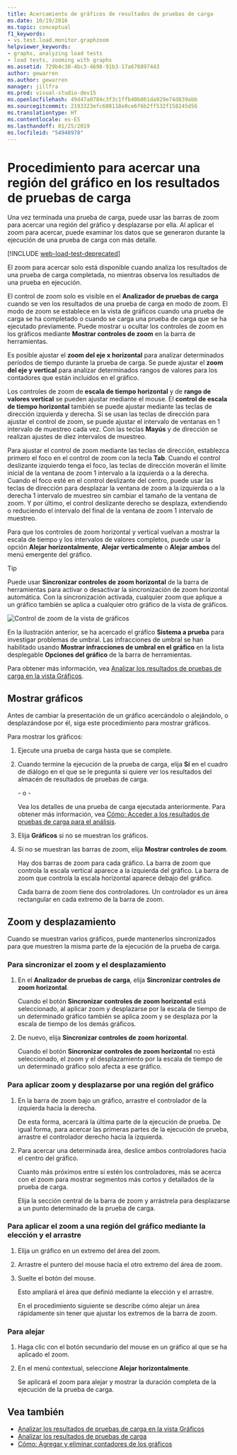 ```yaml
---
title: Acercamiento de gráficos de resultados de pruebas de carga
ms.date: 10/19/2016
ms.topic: conceptual
f1_keywords:
- vs.test.load.monitor.graphzoom
helpviewer_keywords:
- graphs, analyzing load tests
- load tests, zooming with graphs
ms.assetid: 729b4c30-4bc3-4698-91b3-17a676897443
author: gewarren
ms.author: gewarren
manager: jillfra
ms.prod: visual-studio-dev15
ms.openlocfilehash: 49d47a0784c3f3c1ffb40b861da929e74d839abb
ms.sourcegitcommit: 2193323efc608118e0ce6f6b2ff532f158245d56
ms.translationtype: HT
ms.contentlocale: es-ES
ms.lasthandoff: 01/25/2019
ms.locfileid: "54948978"
---
```

# <a name="how-to-zoom-in-on-a-region-of-the-graph-in-load-test-results"></a>Procedimiento para acercar una región del gráfico en los resultados de pruebas de carga

Una vez terminada una prueba de carga, puede usar las barras de zoom para acercar una región del gráfico y desplazarse por ella. Al aplicar el zoom para acercar, puede examinar los datos que se generaron durante la ejecución de una prueba de carga con más detalle.

[!INCLUDE [web-load-test-deprecated](includes/web-load-test-deprecated.md)]

El zoom para acercar solo está disponible cuando analiza los resultados de una prueba de carga completada, no mientras observa los resultados de una prueba en ejecución.

El control de zoom solo es visible en el **Analizador de pruebas de carga** cuando se ven los resultados de una prueba de carga en modo de zoom. El modo de zoom se establece en la vista de gráficos cuando una prueba de carga se ha completado o cuando se carga una prueba de carga que se ha ejecutado previamente. Puede mostrar u ocultar los controles de zoom en los gráficos mediante **Mostrar controles de zoom** en la barra de herramientas.

Es posible ajustar el **zoom del eje x horizontal** para analizar determinados períodos de tiempo durante la prueba de carga. Se puede ajustar el **zoom del eje y vertical** para analizar determinados rangos de valores para los contadores que están incluidos en el gráfico.

Los controles de zoom de **escala de tiempo horizontal** y de **rango de valores vertical** se pueden ajustar mediante el mouse. El **control de escala de tiempo horizontal** también se puede ajustar mediante las teclas de dirección izquierda y derecha. Si se usan las teclas de dirección para ajustar el control de zoom, se puede ajustar el intervalo de ventanas en 1 intervalo de muestreo cada vez. Con las teclas **Mayús** y de dirección se realizan ajustes de diez intervalos de muestreo.

Para ajustar el control de zoom mediante las teclas de dirección, establezca primero el foco en el control de zoom con la tecla **Tab**. Cuando el control deslizante izquierdo tenga el foco, las teclas de dirección moverán el límite inicial de la ventana de zoom 1 intervalo a la izquierda o a la derecha. Cuando el foco esté en el control deslizante del centro, puede usar las teclas de dirección para desplazar la ventana de zoom a la izquierda o a la derecha 1 intervalo de muestreo sin cambiar el tamaño de la ventana de zoom. Y por último, el control deslizante derecho se desplaza, extendiendo o reduciendo el intervalo del final de la ventana de zoom 1 intervalo de muestreo.

Para que los controles de zoom horizontal y vertical vuelvan a mostrar la escala de tiempo y los intervalos de valores completos, puede usar la opción **Alejar horizontalmente**, **Alejar verticalmente** o **Alejar ambos** del menú emergente del gráfico.

> [!TIP]
> Puede usar **Sincronizar controles de zoom horizontal** de la barra de herramientas para activar o desactivar la sincronización de zoom horizontal automática. Con la sincronización activada, cualquier zoom que aplique a un gráfico también se aplica a cualquier otro gráfico de la vista de gráficos.

![Control de zoom de la vista de gráficos](../test/media/ltest_zoomcontrol.png)

En la ilustración anterior, se ha acercado el gráfico **Sistema a prueba** para investigar problemas de umbral. Las infracciones de umbral se han habilitado usando **Mostrar infracciones de umbral en el gráfico** en la lista desplegable **Opciones del gráfico** de la barra de herramientas.

Para obtener más información, vea [Analizar los resultados de pruebas de carga en la vista Gráficos](../test/analyze-load-test-results-in-the-graphs-view.md).

## <a name="display-graphs"></a>Mostrar gráficos

Antes de cambiar la presentación de un gráfico acercándolo o alejándolo, o desplazándose por él, siga este procedimiento para mostrar gráficos.

Para mostrar los gráficos:

1.  Ejecute una prueba de carga hasta que se complete.

2.  Cuando termine la ejecución de la prueba de carga, elija **Sí** en el cuadro de diálogo en el que se le pregunta si quiere ver los resultados del almacén de resultados de pruebas de carga.

     \- o -

     Vea los detalles de una prueba de carga ejecutada anteriormente. Para obtener más información, vea [Cómo: Acceder a los resultados de pruebas de carga para el análisis](../test/how-to-access-load-test-results-for-analysis.md).

3.  Elija **Gráficos** si no se muestran los gráficos.

4.  Si no se muestran las barras de zoom, elija **Mostrar controles de zoom**.

     Hay dos barras de zoom para cada gráfico. La barra de zoom que controla la escala vertical aparece a la izquierda del gráfico. La barra de zoom que controla la escala horizontal aparece debajo del gráfico.

     Cada barra de zoom tiene dos controladores. Un controlador es un área rectangular en cada extremo de la barra de zoom.

## <a name="zoom-and-scroll"></a>Zoom y desplazamiento

Cuando se muestran varios gráficos, puede mantenerlos sincronizados para que muestren la misma parte de la ejecución de la prueba de carga.

### <a name="to-synchronize-zooming-and-scrolling"></a>Para sincronizar el zoom y el desplazamiento

1.  En el **Analizador de pruebas de carga**, elija **Sincronizar controles de zoom horizontal**.

     Cuando el botón **Sincronizar controles de zoom horizontal** está seleccionado, al aplicar zoom y desplazarse por la escala de tiempo de un determinado gráfico también se aplica zoom y se desplaza por la escala de tiempo de los demás gráficos.

2.  De nuevo, elija **Sincronizar controles de zoom horizontal**.

     Cuando el botón **Sincronizar controles de zoom horizontal** no está seleccionado, el zoom y el desplazamiento por la escala de tiempo de un determinado gráfico solo afecta a ese gráfico.

### <a name="to-zoom-and-scroll-to-a-region-of-the-graph"></a>Para aplicar zoom y desplazarse por una región del gráfico

1.  En la barra de zoom bajo un gráfico, arrastre el controlador de la izquierda hacia la derecha.

     De esta forma, acercará la última parte de la ejecución de prueba. De igual forma, para acercar las primeras partes de la ejecución de prueba, arrastre el controlador derecho hacia la izquierda.

2.  Para acercar una determinada área, deslice ambos controladores hacia el centro del gráfico.

     Cuanto más próximos entre sí estén los controladores, más se acerca con el zoom para mostrar segmentos más cortos y detallados de la prueba de carga.

     Elija la sección central de la barra de zoom y arrástrela para desplazarse a un punto determinado de la prueba de carga.

### <a name="to-zoom-to-a-region-of-the-graph-by-choosing-and-dragging"></a>Para aplicar el zoom a una región del gráfico mediante la elección y el arrastre

1. Elija un gráfico en un extremo del área del zoom.

2. Arrastre el puntero del mouse hacia el otro extremo del área de zoom.

3. Suelte el botón del mouse.

    Esto ampliará el área que definió mediante la elección y el arrastre.

   En el procedimiento siguiente se describe cómo alejar un área rápidamente sin tener que ajustar los extremos de la barra de zoom.

### <a name="to-zoom-out"></a>Para alejar

1.  Haga clic con el botón secundario del mouse en un gráfico al que se ha aplicado el zoom.

2.  En el menú contextual, seleccione **Alejar horizontalmente**.

     Se aplicará el zoom para alejar y mostrar la duración completa de la ejecución de la prueba de carga.

## <a name="see-also"></a>Vea también

- [Analizar los resultados de pruebas de carga en la vista Gráficos](../test/analyze-load-test-results-in-the-graphs-view.md)
- [Analizar los resultados de pruebas de carga](../test/analyze-load-test-results-using-the-load-test-analyzer.md)
- [Cómo: Agregar y eliminar contadores de los gráficos](../test/how-to-add-and-delete-counters-on-graphs-in-load-test-results.md)
